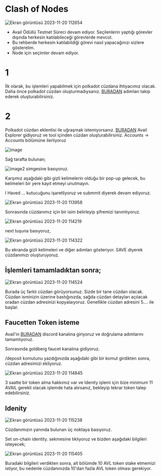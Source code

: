 # Clash of Nodes
![Ekran görüntüsü 2023-11-20 112654](https://github.com/CoinHuntersTR/Avail-Full-Node/assets/111747226/d6766e4c-c907-40db-92ff-c6d6c50e821d)

* Avail Ödüllü Testnet Süreci devam ediyor. Seçilenlerin yaptığı görevler dışında herkesin katılabileceği görevlerde mevcut.
* Bu rehberde herkesin katılabildiği görevi nasıl yapacağınızı sizlere gösterelim.
* Node için seçimler devam ediyor. 

# 1

İlk olarak, bu işlemleri yapabilmek için polkadot cüzdana ihtiyacımız olacak. Daha önce polkadot cüzdan oluşturmadıysanız. [BURADAN](https://coinhunterstr.com/polkadot-cuzdan-nasil-olusturulur-2/) adımları takip ederek oluşturabilirsiniz. 

# 2
Polkadot cüzdan eklentisi ile uğraşmak istemiyorsanız. [BURADAN](https://goldberg.avail.tools/#/explorer) Avail Explorer gidiyoruz ve tool içinden cüzdan oluşturabilirsiniz. Accounts -> Accounts bölümüne ilerliyoruz 

![image](https://docs.availproject.org/img/avail/account.png)

Sağ tarafta bulunan;

![image2](https://docs.availproject.org/img/avail/add-account.png) simgesine basıyoruz.

Karşımız aşağıdaki gibi gizli kelimelerin olduğu bir pop-up gelecek, bu kelimeleri bir yere kayıt etmeyi unutmayın.

I Haved ... kutucuğunu işaretliyoruz ve submmit diyerek devam ediyoruz.

![Ekran görüntüsü 2023-11-20 113958](https://github.com/CoinHuntersTR/Avail-Full-Node/assets/111747226/651da02c-e0ee-40de-9949-18a1d12d2fe8)

Sonrasında cüzdanımız için bir isim belirleyip şifremizi tanımlıyoruz.

![Ekran görüntüsü 2023-11-20 114219](https://github.com/CoinHuntersTR/Avail-Full-Node/assets/111747226/ad57cddc-8c06-448e-a5ad-e46e25061e0d)

next tuşuna basıyoruz,

![Ekran görüntüsü 2023-11-20 114322](https://github.com/CoinHuntersTR/Avail-Full-Node/assets/111747226/81b60fde-4b1c-47d6-a340-2e1432a983e4)

Bu ekranda gizli kelimeleri ve diğer adımları gösteriyor. SAVE diyerek cüzdanımızı oluşturuyoruz.

## İşlemleri tamamladıktan sonra;

![Ekran görüntüsü 2023-11-20 114524](https://github.com/CoinHuntersTR/Avail-Full-Node/assets/111747226/56c2f2b7-e43e-488a-8acc-ddd041986604)

Burada üç farklı cüzdan görüyorsunuz. Sizde bir tane cüzdan olacak. Cüzdan isminizin üzerine bastığınızda, sağda cüzdan detayları açılacak oradan cüzdan adresinizi kopyalaıyoruz. Genellikle cüzdan adresini 5.... ile başlar.

## Faucetten Token isteme

Avail'in [BURADAN](https://discord.gg/SmkjjSNq) discord kanalına giriyoruz ve doğrulama adımlarını tamamlıyoruz. 

Sonrasında goldberg faucet kanalına gidiyoruz. 

/deposit komutunu yazdığınızda aşağıdaki gibi bir komut girdikten sonra, cüzdan adresimizi ekliyoruz.

![Ekran görüntüsü 2023-11-20 114845](https://github.com/CoinHuntersTR/Avail-Full-Node/assets/111747226/c138336c-f0fa-4477-b71c-a86759229120)

3 saatte bir token alma hakkımız var ve Idenity işlemi için bize minimum 11 AVAIL gerekli olacak işlemde hata alırsanız, bekleyip tekrar token talep edebilirsiniz.

## Idenity

![Ekran görüntüsü 2023-11-20 115238](https://github.com/CoinHuntersTR/Avail-Full-Node/assets/111747226/a5c3bddb-9f5f-4e10-85b0-06867572c48e)

Cüzdanımızın yanında bulunan üç noktaya basıyoruz.

Set on-chain identity. sekmesine tıklıyoruz ve bizden aşağıdaki bilgileri isteyecek;

![Ekran görüntüsü 2023-11-20 115405](https://github.com/CoinHuntersTR/Avail-Full-Node/assets/111747226/6ca84b04-070e-43c4-9b94-010e56e1a074)

Buradaki bilgileri verdikten sonra, alt bölümde 10 AVL token stake etmemizi istiyor, bu nedenle cüzdanınızda 10'dan fazla AVL token olması gerekiyor.





